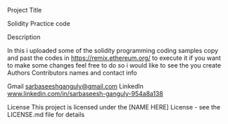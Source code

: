 Project Title

Solidity Practice code

Description

In this i uploaded some of the solidity programming coding samples copy and past the codes in https://remix.ethereum.org/ to execute it
if you want to make some changes feel free to do so i would like to see the you create
Authors
Contributors names and contact info

Gmail sarbaseeshganguly@gmail.com LinkedIn www.linkedin.com/in/sarbaseesh-ganguly-954a8a138

License
This project is licensed under the [NAME HERE] License - see the LICENSE.md file for details
